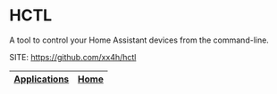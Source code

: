 # HCTL

 A tool to control your Home Assistant devices from the command-line.

 SITE: https://github.com/xx4h/hctl

 | [Applications](https://portable-linux-apps.github.io/apps.html) | [Home](https://portable-linux-apps.github.io)
 | --- | --- |
